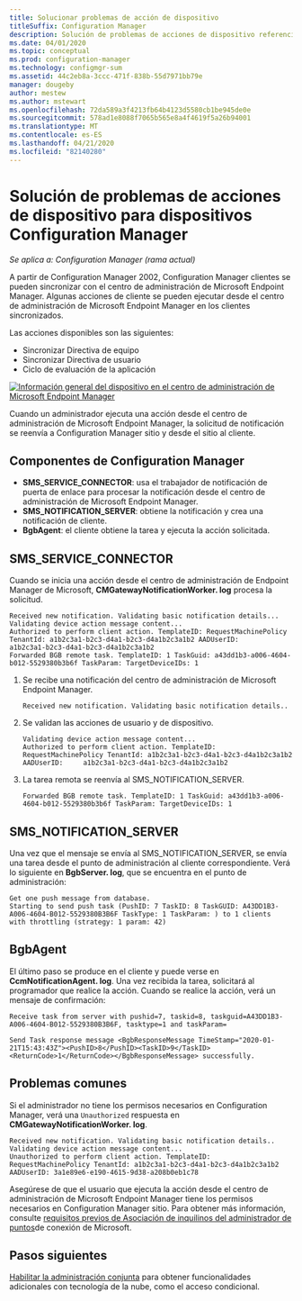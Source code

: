 ```yaml
---
title: Solucionar problemas de acción de dispositivo
titleSuffix: Configuration Manager
description: Solución de problemas de acciones de dispositivo referencia técnica para Configuration Manager
ms.date: 04/01/2020
ms.topic: conceptual
ms.prod: configuration-manager
ms.technology: configmgr-sum
ms.assetid: 44c2eb8a-3ccc-471f-838b-55d7971bb79e
manager: dougeby
author: mestew
ms.author: mstewart
ms.openlocfilehash: 72da589a3f4213fb64b4123d5580cb1be945de0e
ms.sourcegitcommit: 578ad1e8088f7065b565e8a4f4619f5a26b94001
ms.translationtype: MT
ms.contentlocale: es-ES
ms.lasthandoff: 04/21/2020
ms.locfileid: "82140280"
---
```

# <a name="troubleshooting-device-actions-for-configuration-manager-devices"></a>Solución de problemas de acciones de dispositivo para dispositivos Configuration Manager

*Se aplica a: Configuration Manager (rama actual)*

A partir de Configuration Manager 2002, Configuration Manager clientes se pueden sincronizar con el centro de administración de Microsoft Endpoint Manager. Algunas acciones de cliente se pueden ejecutar desde el centro de administración de Microsoft Endpoint Manager en los clientes sincronizados.

Las acciones disponibles son las siguientes:
- Sincronizar Directiva de equipo
- Sincronizar Directiva de usuario
- Ciclo de evaluación de la aplicación


[![Información general del dispositivo en el centro de administración de Microsoft Endpoint Manager](./media/3555758-device-overview-actions.png)](./media/3555758-device-overview-actions.png#lightbox)
  
Cuando un administrador ejecuta una acción desde el centro de administración de Microsoft Endpoint Manager, la solicitud de notificación se reenvía a Configuration Manager sitio y desde el sitio al cliente.

## <a name="configuration-manager-components"></a>Componentes de Configuration Manager

- **SMS_SERVICE_CONNECTOR**: usa el trabajador de notificación de puerta de enlace para procesar la notificación desde el centro de administración de Microsoft Endpoint Manager.
- **SMS_NOTIFICATION_SERVER**: obtiene la notificación y crea una notificación de cliente.
- **BgbAgent**: el cliente obtiene la tarea y ejecuta la acción solicitada.

## <a name="sms_service_connector"></a>SMS_SERVICE_CONNECTOR

Cuando se inicia una acción desde el centro de administración de Endpoint Manager de Microsoft, **CMGatewayNotificationWorker. log** procesa la solicitud.  

```text
Received new notification. Validating basic notification details...
Validating device action message content...
Authorized to perform client action. TemplateID: RequestMachinePolicy TenantId: a1b2c3a1-b2c3-d4a1-b2c3-d4a1b2c3a1b2 AADUserID:     a1b2c3a1-b2c3-d4a1-b2c3-d4a1b2c3a1b2
Forwarded BGB remote task. TemplateID: 1 TaskGuid: a43dd1b3-a006-4604-b012-5529380b3b6f TaskParam: TargetDeviceIDs: 1  
```
 
1. Se recibe una notificación del centro de administración de Microsoft Endpoint Manager.

   ```text
   Received new notification. Validating basic notification details..
   ```

1. Se validan las acciones de usuario y de dispositivo.

   ```text
   Validating device action message content... 
   Authorized to perform client action. TemplateID: RequestMachinePolicy TenantId: a1b2c3a1-b2c3-d4a1-b2c3-d4a1b2c3a1b2 AADUserID:     a1b2c3a1-b2c3-d4a1-b2c3-d4a1b2c3a1b2
   ```

1. La tarea remota se reenvía al SMS_NOTIFICATION_SERVER.

    ```text
   Forwarded BGB remote task. TemplateID: 1 TaskGuid: a43dd1b3-a006-4604-b012-5529380b3b6f TaskParam: TargetDeviceIDs: 1  
    ```


## <a name="sms_notification_server"></a>SMS_NOTIFICATION_SERVER

Una vez que el mensaje se envía al SMS_NOTIFICATION_SERVER, se envía una tarea desde el punto de administración al cliente correspondiente. Verá lo siguiente en **BgbServer. log**, que se encuentra en el punto de administración:

```text
Get one push message from database.
Starting to send push task (PushID: 7 TaskID: 8 TaskGUID: A43DD1B3-A006-4604-B012-5529380B3B6F TaskType: 1 TaskParam: ) to 1 clients  with throttling (strategy: 1 param: 42)
```

## <a name="bgbagent"></a>BgbAgent

El último paso se produce en el cliente y puede verse en **CcmNotificationAgent. log**. Una vez recibida la tarea, solicitará al programador que realice la acción. Cuando se realice la acción, verá un mensaje de confirmación:

```text
Receive task from server with pushid=7, taskid=8, taskguid=A43DD1B3-A006-4604-B012-5529380B3B6F, tasktype=1 and taskParam=

Send Task response message <BgbResponseMessage TimeStamp="2020-01-21T15:43:43Z"><PushID>8</PushID><TaskID>9</TaskID><ReturnCode>1</ReturnCode></BgbResponseMessage> successfully.
```

## <a name="common-issues"></a>Problemas comunes

Si el administrador no tiene los permisos necesarios en Configuration Manager, verá una `Unauthorized` respuesta en **CMGatewayNotificationWorker. log**.

```text
Received new notification. Validating basic notification details..
Validating device action message content...
Unauthorized to perform client action. TemplateID: RequestMachinePolicy TenantId: a1b2c3a1-b2c3-d4a1-b2c3-d4a1b2c3a1b2 AADUserID: 3a1e89e6-e190-4615-9d38-a208b0eb1c78
```  

Asegúrese de que el usuario que ejecuta la acción desde el centro de administración de Microsoft Endpoint Manager tiene los permisos necesarios en Configuration Manager sitio. Para obtener más información, consulte [requisitos previos de Asociación de inquilinos del administrador de puntos](device-sync-actions.md#prerequisites)de conexión de Microsoft.

## <a name="next-steps"></a>Pasos siguientes

[Habilitar la administración conjunta](../comanage/overview.md) para obtener funcionalidades adicionales con tecnología de la nube, como el acceso condicional.
